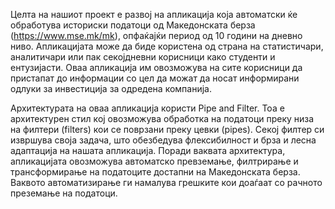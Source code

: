 Целта на нашиот проект е развој на апликација која автоматски ќе обработува историски податоци од Македонската берза (https://www.mse.mk/mk), опфаќајќи период од 10 години на дневно ниво. Апликацијата може да биде користена од страна на статистичари, аналитичари или пак секојдневни корисници како студенти и ентузијасти. Оваа апликација им овозможува на сите корисници да пристапат до информации со цел да можат да носат информирани одлуки за инвестиција за одредена компанија.

Архитектурата на оваа апликација користи Pipe and Filter. Тоа е архитектурен стил кој овозможува обработка на податоци преку низа на филтери (filters) кои се поврзани преку цевки (pipes). Секој филтер си извршува своја задача, што обезбедува флексибилност и брза и лесна адаптација на нашата апликација. Поради ваквата архитектура, апликацијата овозможува автоматско превземање, филтрирање и трансформирање на податоците достапни на Македонската берза. Ваквото автоматизирање ги намалува грешките кои доаѓаат со рачното преземање на податоци.
